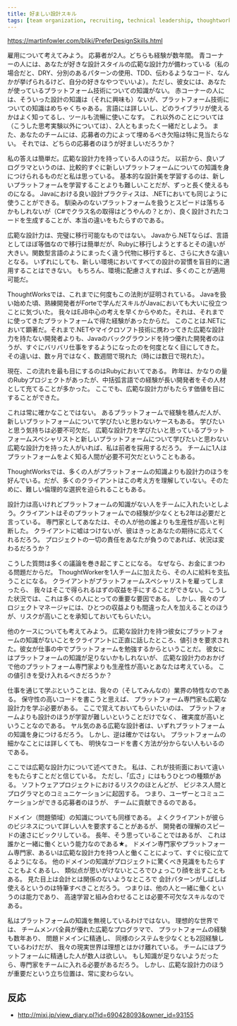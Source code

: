 ```yaml
---
title: 好ましい設計スキル
tags: [team organization, recruiting, technical leadership, thoughtworks]
---
```


https://martinfowler.com/bliki/PreferDesignSkills.html




雇用について考えてみよう。
応募者が2人。どちらも経験が数年間。
青コーナーの人には、あなたが好きな設計スタイルの広範な設計力が備わっている（私の場合だと、DRY、分別のあるパターンの使用、TDD、伝わるようなコード、なんかが挙げられるけど、自分の好きなやつでいいよ）。ただし、彼女には、あなたが使っているプラットフォーム技術についての知識がない。
赤コーナーの人には、そういった設計の知識は（それに興味も）ないが、プラットフォーム技術についての知識はめちゃくちゃある。言語には詳しいし、どのライブラリが使えるかはよく知ってるし、ツールも流暢に使いこなす。
これ以外のことについては（こうした思考実験以外については）、2人ともまったく一緒だとしよう。
また、あなたのチームには、応募者の力によって埋めるべき欠陥は特に見当たらない。
それでは、どちらの応募者のほうが好ましいだろうか？



私の答えは簡単だ。広範な設計力を持っている人のほうだ。
以前から、良いプログラマというのは、比較的すぐに新しいプラットフォームについての知識を身につけられるものだと私は思っている。
基本的な設計美を学習するのは、新しいプラットフォームを学習することよりも難しいことだが、ずっと長く使えるものになる。
Javaにおける良い設計プラクティスは、.NETにおいても同じように使うことができる。
馴染みのないプラットフォームを扱うとスピードは落ちるかもしれないが（C#でクラス名の取得はどうやんの？とか）、良く設計されたコードを生成することが、本当の違いをもたらすのである。



広範な設計力は、完璧に移行可能なものではない。
Javaから.NETならば、言語としてほぼ等価なので移行は簡単だが、Rubyに移行しようとするとその違いが大きい。関数型言語のようにまったく違う代物に移行すると、さらに大きな違いとなる。
いずれにしても、新しい環境においてすべての設計の習慣を盲目的に適用することはできない。
もちろん、環境に配慮さえすれば、多くのことが適用可能だ。



ThoughtWorksでは、これまでに何度もこの法則が証明されている。
Javaを扱い始めた頃、熟練開発者がForteで学んだスキルがJavaにおいても大いに役立つことに気づいた。
我々はEJB中心の考えを早くからやめた。それは、それまでに使ってきたプラットフォームで得た経験があったからだ。
このことは.NETにおいて顕著だ。それまで.NETやマイクロソフト技術に携わってきた広範な設計力を持たない開発者よりも、Javaのバックグラウンドを持つ優れた開発者のほうが、すぐにバリバリ仕事をするようになったのを何度となく目にしてきた。
その違いは、数ヶ月ではなく、数週間で現れた（時には数日で現れた）。



現在、この流れを最も目にするのはRubyにおいてである。
昨年は、かなりの量のRubyプロジェクトがあったが、中括弧言語での経験が長い開発者をその人材として充てることが多かった。
ここでも、広範な設計力がもたらす価値を目にすることができた。



これは常に確かなことではない。
あるプラットフォームで経験を積んだ人が、新しいプラットフォームについて学びたいと思わないケースもある。
学びたいと思う気持ちは必要不可欠だ。
広範な設計力を学びたいと思っているプラットフォームスペシャリストと新しいプラットフォームについて学びたいと思わない広範な設計力を持った人がいれば、私は前者を採用するだろう。
チームに1人はプラットフォームをよく知る人間が必要不可欠だということもある。



ThoughtWorksでは、多くの人がプラットフォームの知識よりも設計力のほうを好んでいる。だが、多くのクライアントはこの考え方を理解していない。そのために、難しい倫理的な選択を迫られることもある。



設計力は高いけれどプラットフォームの知識がない人をチームに入れたいとしよう。クライアントはそのプラットフォームでの経験が少なくとも2年は必要だと言っている。
専門家としてあなたは、その人が他の誰よりも生産性が高いと判断した。
クライアントに嘘はつけないが、彼はきっとあなたの期待に応えてくれるだろう。
プロジェクトの一切の責任をあなたが負うのであれば、状況は変わるだろうか？



こうした質問は多くの議論を巻き起こすことになる。
なぜなら、お金にまつわる問題だからだ。
ThoughtWorkerを1人チームに加えたら、その人に給料を支払うことになる。
クライアントがプラットフォームスペシャリストを雇ってしまったら、
我々はそこで得られるはずの収益を手にすることができない。
こうした状況では、これは多くの人にとっての重要な要因である。
しかし、我々のプロジェクトマネージャには、ひとつの収益よりも間違った人を加えることのほうが、リスクが高いことを承知しておいてもらいたい。



他のケースについても考えてみよう。
広範な設計力を持つ彼女にプラットフォームの知識がないことをクライアントに正直に話したところ、値引きを要求された。彼女が仕事の中でプラットフォームを勉強するからということだ。
彼女にはプラットフォームの知識が足りないかもしれないが、
広範な設計力のおかげで他のプラットフォーム専門家よりも生産性が高いとあなたは考えている。
この値引きを受け入れるべきだろうか？



仕事を通じて学ぶということは、我々の（そしてみんなの）業界の特性なのである。
保守性の高いコードを書こうと思えば、
プラットフォーム専門家も広範な設計力を学ぶ必要がある。
ここで覚えておいてもらいたいのは、
プラットフォームよりも設計のほうが学習が難しいということだけでなく、
確実度が高いということなのである。
ヤル気のある広範な設計者は、いずれプラットフォームの知識を身につけるだろう。
しかし、逆は確かではない。
プラットフォームの細かなことには詳しくても、
明快なコードを書く方法が分からない人もいるのである。



ここでは広範な設計力について述べてきた。
私は、これが技術面において違いをもたらすことだと信じている。
ただし、「広さ」にはもうひとつの種類がある。
ソフトウェアプロジェクトにおけるリスクのほとんどが、
ビジネス人間とプログラマとのコミュニケーションに起因する。
つまり、ユーザーとコミュニケーションができる応募者のほうが、
チームに貢献できるのである。



ドメイン（問題領域）の知識についても同様である。
よくクライアントが彼らのビジネスについて詳しい人を要求することがあるが、
開発者の理解のスピードの速さにビックリしている。
長年、そう思っていることではあるが、
これは誰かと一緒に働くという能力なのである★。
ドメイン専門家やプラットフォーム専門家、あるいは広範な設計力を持つ人と働くことによって、すぐに役に立てるようになる。
他のドメインの知識がプロジェクトに驚くべき見識をもたらすこともよくあるし、
類似点が思いがけないところでひょっこり顔を出すこともある。
見た目上は会計とは関係のないようなところで
会計パターンがしばしば使えるというのは特筆すべきことだろう。
つまりは、他の人と一緒に働くというのは能力であり、
高速学習と組み合わせることは必要不可欠なスキルなのである。



私はプラットフォームの知識を無視しているわけではない。
理想的な世界では、
チームメンバ全員が優れた広範なプログラマで、
プラットフォームの経験も数年あり、
問題ドメインに精通し、
同様のシステムを少なくとも2回経験しているわけだが、
我々の現実世界は理想とはかけ離れている。
チームにはプラットフォームに精通した人が数人は欲しい。
もし知識が足りないようだったら、専門家をチームに入れる必要があるだろう。
しかし、広範な設計力のほうが重要だという立ち位置は、常に変わらない。

## 反応

* http://mixi.jp/view_diary.pl?id=690428093&owner_id=93155
